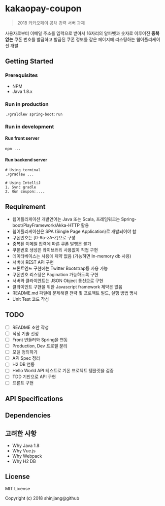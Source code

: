 # kakaopay-coupon
> 2018 카카오페이 공채 경력 서버 과제

사용자로부터 이메일 주소를 입력으로 받아서 16자리의 알파벳과 숫자로 이루어진 **중복없는** 쿠폰 번호를 발급하고 발급된 쿠폰 정보를 같은 페이지에 리스팅하는 웹어플리케이션 개발

## Getting Started

### Prerequisites
- NPM
- Java 1.8.x

### Run in production 
```
./graldlew spring-boot:run
```

### Run in development
#### Run front server 
```
npm ...
```

#### Run backend server
```
# Using terminal
./gradlew ...

# Using IntelliJ
1. Sync gradle
2. Run coupon:....
``` 

## Requirement
* 웹어플리케이션 개발언어는 Java 또는 Scala, 프레임워크는 Spring-boot/PlayFramework/Akka-HTTP 활용
* 웹어플리케이션은 SPA (Single Page Application)로 개발되어야 함
* 쿠폰번호는 [0-9a-zA-Z]으로 구성
* 중복된 이메일 입력에 따른 쿠폰 발행은 불가 
* 쿠폰번호 생성은 라이브러리 사용없이 직접 구현
* 데이타베이스는 사용에 제약 없음 (가능하면 In-memory db 사용)
* 서버에 REST API 구현
* 프론트엔드 구현에는 Twitter Bootstrap등 사용 가능 
* 쿠폰번호 리스팅은 Pagination 가능하도록 구현
* 서버와 클라이언트는 JSON Object 통신으로 구현
* 클라이언트 구현을 위한 Javascript framework 제약은 없음
* README.md 파일에 문제해결 전략 및 프로젝트 빌드, 실행 방법 명시 
* Unit Test 코드 작성 

## TODO
- [ ] README 초안 작성
- [ ] 적정 기술 선정
- [ ] Front 번들러와 Spring을 연동
- [ ] Production, Dev 프로필 분리
- [ ] 모델 정의하기
- [ ] API Spec 정리
- [ ] H2 DB 연동
- [ ] Hello World API 테스트로 기폰 프로젝트 템플릿을 검증
- [ ] TDD 기반으로 API 구현
- [ ] 프론트 구현

## API Specifications

## Dependencies

## 고려한 사항
- Why Java 1.8 
- Why Vue.js
- Why Webpack
- Why H2 DB

## License
MIT License

Copyright (c) 2018 shinjjang@github